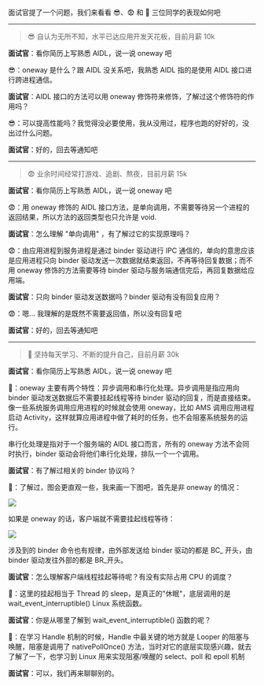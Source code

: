 面试官提了一个问题，我们来看看 😎、😨 和 🤔️ 三位同学的表现如何吧

---
>😎 自认为无所不知，水平已达应用开发天花板，目前月薪 10k

**面试官**️：看你简历上写熟悉 AIDL，说一说 oneway 吧

😎：oneway 是什么？跟 AIDL 没关系吧，我熟悉 AIDL 指的是使用 AIDL 接口进行跨进程通信。

**面试官**：AIDL 接口的方法可以用 oneway 修饰符来修饰，了解过这个修饰符的作用吗？

😎：可以提高性能吗？我觉得没必要使用，我从没用过，程序也跑的好好的，没出过什么问题。

**面试官**：好的，回去等通知吧

---

>😨 业余时间经常打游戏、追剧、熬夜，目前月薪 15k
>
**面试官**：看你简历上写熟悉 AIDL，说一说 oneway 吧

😨：用 oneway 修饰的 AIDL 接口方法，是单向调用，不需要等待另一个进程的返回结果，所以方法的返回类型也只允许是 void.

**面试官**：怎么理解 "单向调用" ，有了解过它的实现原理吗？

😨：由应用进程到服务进程是通过 binder 驱动进行 IPC 通信的，单向的意思应该是应用进程只向 binder 驱动发送一次数据就结束返回，不再等待回复数据；而不用 oneway 修饰的方法需要等待 binder 驱动与服务端通信完后，再回复数据给应用端。

**面试官**：只向 binder 驱动发送数据吗？binder 驱动有没有回复应用？

😨：嗯... 我理解的是既然不需要返回值，所以没有回复吧

**面试官**：好的，回去等通知吧

---

>🤔️ 坚持每天学习、不断的提升自己，目前月薪 30k
>
**面试官**：看你简历上写熟悉 AIDL，说一说 oneway 吧

🤔️：oneway 主要有两个特性：异步调用和串行化处理。异步调用是指应用向 binder 驱动发送数据后不需要挂起线程等待 binder 驱动的回复，而是直接结束。像一些系统服务调用应用进程的时候就会使用 oneway，比如 AMS 调用应用进程启动 Activity，这样就算应用进程中做了耗时的任务，也不会阻塞系统服务的运行。

串行化处理是指对于一个服务端的 AIDL 接口而言，所有的 oneway 方法不会同时执行，binder 驱动会将他们串行化处理，排队一个一个调用。

**面试官**：有了解过相关的 binder 协议吗？

🤔️：了解过，图会更直观一些，我来画一下图吧，首先是非 oneway 的情况：

![](/img/binder.png)

如果是 oneway 的话，客户端就不需要挂起线程等待：

![](/img/binder_oneway.png)

涉及到的 binder 命令也有规律，由外部发送给 binder 驱动的都是 BC_ 开头，由 binder 驱动发往外部的都是 BR_开头。

**面试官**：怎么理解客户端线程挂起等待呢？有没有实际占用 CPU 的调度？

🤔️：这里的挂起相当于 Thread 的 sleep，是真正的"休眠"，底层调用的是 wait_event_interruptible() Linux 系统函数。

**面试官**：你是从哪里了解到 wait_event_interruptible() 函数的呢？

🤔️：在学习 Handle 机制的时候，Handle 中最关键的地方就是 Looper 的阻塞与唤醒，阻塞是调用了 nativePollOnce() 方法，当时对它的底层实现感兴趣，就去了解了一下，也学习到 Linux 用来实现阻塞/唤醒的 select、poll 和 epoll 机制

**面试官**：可以，我们再来聊聊别的。
